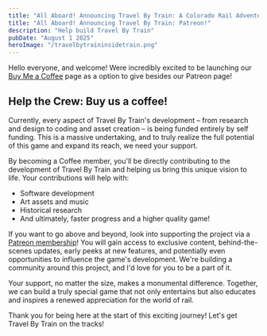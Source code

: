 ```yaml
---
title: "All Aboard! Announcing Travel By Train: A Colorado Rail Adventure!"
title: "All Aboard! Announcing Travel By Train: Patreon!"
description: "Help build Travel By Train"
pubDate: "August 1 2025"
heroImage: "/travelbytraininsidetrain.png"
---
```

Hello everyone, and welcome! Were incredibly excited to be launching our [Buy Me a Coffee](https://buymeacoffee.com/travelbytraingame) page as a option to give besides our Patreon page! 

## Help the Crew: Buy us a coffee!
Currently, every aspect of Travel By Train's development – from research and design to coding and asset creation – is being funded entirely by self funding. This is a massive undertaking, and to truly realize the full potential of this game and expand its reach, we need your support.

By becoming a Coffee member, you'll be directly contributing to the development of Travel By Train and helping us bring this unique vision to life. Your contributions will help with:

- Software development
- Art assets and music
- Historical research
- And ultimately, faster progress and a higher quality game!

If you want to go above and beyond, look into supporting the project via a [Patreon membership](https://www.patreon.com/c/TravelByTrainGame)! You will gain access to exclusive content, behind-the-scenes updates, early peeks at new features, and potentially even opportunities to influence the game's development. We're building a community around this project, and I'd love for you to be a part of it.

Your support, no matter the size, makes a monumental difference. Together, we can build a truly special game that not only entertains but also educates and inspires a renewed appreciation for the world of rail.

Thank you for being here at the start of this exciting journey! Let's get Travel By Train on the tracks!

